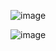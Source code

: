 ![image](https://github.com/DrEpico/todo/assets/76069708/257b42b2-0e13-48cb-aeab-a768c100df72)

![image](https://github.com/DrEpico/todo/assets/76069708/ba7b13e8-99a0-484d-8709-68e86248754c)
